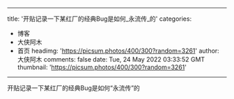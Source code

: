 
---
title: '开贴记录一下某红厂的经典Bug是如何_永流传_的'
categories: 
 - 博客
 - 大侠阿木
 - 首页
headimg: 'https://picsum.photos/400/300?random=3261'
author: 大侠阿木
comments: false
date: Tue, 24 May 2022 03:33:52 GMT
thumbnail: 'https://picsum.photos/400/300?random=3261'
---

<div>   
开贴记录一下某红厂的经典Bug是如何“永流传”的  
</div>
            